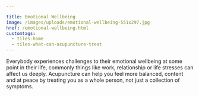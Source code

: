 ```yaml
---

title: Emotional Wellbeing
image: /images/uploads/emotional-wellbeing-551x297.jpg
href: /emotional-wellbeing.html
customtags:
  - tiles-home
  - tiles-what-can-acupuncture-treat
---
```

Everybody experiences challenges to their emotional wellbeing at some point in their life, commonly things like work, relationship or life stresses can affect us deeply. Acupuncture can help you feel more balanced, content and at peace by treating you as a whole person, not just a collection of symptoms.
